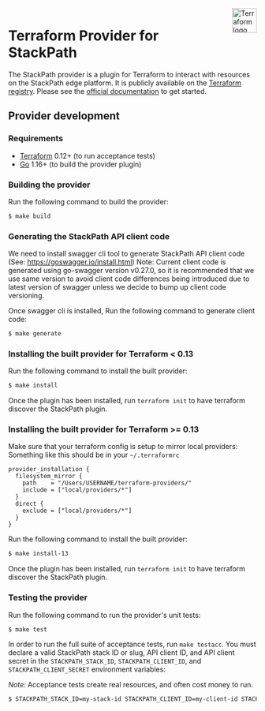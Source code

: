 <a href="https://terraform.io">
  <img src="https://cdn.rawgit.com/hashicorp/terraform-website/master/content/source/assets/images/logo-hashicorp.svg" alt="Terraform logo" title="Terraform" align="right" height="50" />
</a>

# Terraform Provider for StackPath

The StackPath provider is a plugin for Terraform to interact with resources on the StackPath edge platform. It is publicly available on the [Terraform registry](https://registry.terraform.io/providers/stackpath/stackpath/latest). Please see the [official documentation](https://registry.terraform.io/providers/stackpath/stackpath/latest/docs) to get started.

## Provider development

### Requirements

* [Terraform](https://www.terraform.io/downloads.html) 0.12+ (to run acceptance tests)
* [Go](https://golang.org/doc/install) 1.16+ (to build the provider plugin)

### Building the provider

Run the following command to build the provider:

```sh
$ make build
```

### Generating the StackPath API client code

We need to install swagger cli tool to generate StackPath API client code
(See: https://goswagger.io/install.html)
Note: Current client code is generated using go-swagger version v0.27.0, so it is
recommended that we use same version to avoid client code differences being introduced
due to latest version of swagger unless we decide to bump up client code versioning.

Once swagger cli is installed, Run the following command to generate client code:

```sh
$ make generate
```

### Installing the built provider for Terraform < 0.13
Run the following command to install the built provider:

```sh
$ make install
```

Once the plugin has been installed, run `terraform init` to have terraform discover the StackPath plugin.

### Installing the built provider for Terraform >= 0.13
Make sure that your terraform config is setup to mirror local providers:
Something like this should be in your `~/.terraformrc`
```
provider_installation {
  filesystem_mirror {
    path    = "/Users/USERNAME/terraform-providers/"
    include = ["local/providers/*"]
  }
  direct {
    exclude = ["local/providers/*"]
  }
}
```

Run the following command to install the built provider:

```sh
$ make install-13
```

Once the plugin has been installed, run `terraform init` to have terraform discover the StackPath plugin.


### Testing the provider

Run the following command to run the provider's unit tests:

```sh
$ make test
```

In order to run the full suite of acceptance tests, run `make testacc`. You must declare a valid StackPath stack ID or slug, API client ID, and API client secret in the `STACKPATH_STACK_ID`, `STACKPATH_CLIENT_ID`, and `STACKPATH_CLIENT_SECRET` environment variables:

*Note:* Acceptance tests create real resources, and often cost money to run. 

```sh
$ STACKPATH_STACK_ID=my-stack-id STACKPATH_CLIENT_ID=my-client-id STACKPATH_CLIENT_SECRET=my-client-secret make testacc
```
